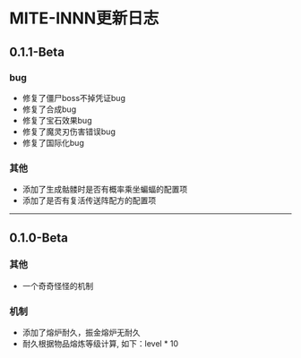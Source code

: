 # MITE-INNN更新日志



## 0.1.1-Beta
### bug
* 修复了僵尸boss不掉凭证bug
* 修复了合成bug
* 修复了宝石效果bug
* 修复了魔灵刃伤害错误bug
* 修复了国际化bug
### 其他
* 添加了生成骷髅时是否有概率乘坐蝙蝠的配置项
* 添加了是否有复活传送阵配方的配置项

---

## 0.1.0-Beta
### 其他
* 一个奇奇怪怪的机制
### 机制
* 添加了熔炉耐久，振金熔炉无耐久
* 耐久根据物品熔炼等级计算, 如下：level * 10